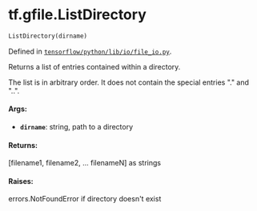 <div itemscope itemtype="http://developers.google.com/ReferenceObject">
<meta itemprop="name" content="tf.gfile.ListDirectory" />
</div>

# tf.gfile.ListDirectory

``` python
ListDirectory(dirname)
```



Defined in [`tensorflow/python/lib/io/file_io.py`](https://www.tensorflow.org/code/tensorflow/python/lib/io/file_io.py).

Returns a list of entries contained within a directory.

The list is in arbitrary order. It does not contain the special entries "."
and "..".

#### Args:

* <b>`dirname`</b>: string, path to a directory


#### Returns:

  [filename1, filename2, ... filenameN] as strings


#### Raises:

  errors.NotFoundError if directory doesn't exist